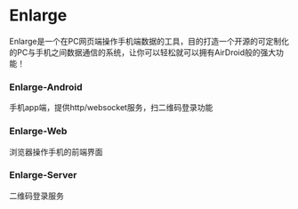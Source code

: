 # Enlarge

Enlarge是一个在PC网页端操作手机端数据的工具，目的打造一个开源的可定制化的PC与手机之间数据通信的系统，让你可以轻松就可以拥有AirDroid般的强大功能！

### Enlarge-Android

手机app端，提供http/websocket服务，扫二维码登录功能

### Enlarge-Web

浏览器操作手机的前端界面 

### Enlarge-Server

二维码登录服务
